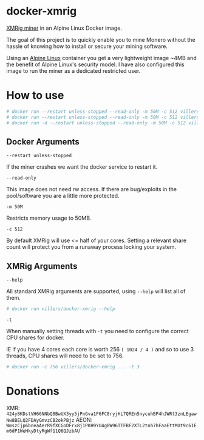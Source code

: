 # docker-xmrig
[XMRig miner](https://github.com/xmrig/xmrig) in an Alpine Linux Docker image.

The goal of this project is to quickly enable you to mine Monero without the hassle of knowing how to install or secure your mining software. 

Using an [Alpine Linux](https://www.alpinelinux.org/) container you get a very lightweight image ~4MB and the benefit of Alpine Linux's security model.
I have also configured this image to run the miner as a dedicated  restricted user.

# How to use
```bash
# docker run --restart unless-stopped --read-only -m 50M -c 512 villers/docker-xmrig -o POOL01 -u WALLET -p PASSWORD -k
# docker run --restart unless-stopped --read-only -m 50M -c 512 villers/docker-xmrig -o pool.supportxmr.com:80 -u 424y8KDstVH66NNbQ8BwUX3yy5jPnGva1F6FC8ryjHL7QREn5nycuhBP4hJWRt3znLEgawNw8BELQ2FDAyGmvzCB2okPBjz -p worker:email -k
# docker run -d --restart unless-stopped --read-only -m 50M -c 512 villers/docker-xmrig -a cryptonight-lite -o mine.aeon-pool.com:80 -u WmszCjp6bneaAerR9fXCGoDFrx8j1PKH9YU4g8W96TTFBF2XTL2tnh7hFaaEttMUt9c61Em6dP1WeHkyDtyRgWf11Q6QJzbAU -k
```
## Docker Arguments
`--restart unless-stopped`

If the miner crashes we want the docker service to restart it.

`--read-only`

This image does not need rw access.
If there are bug/exploits in the pool/software you are a little more protected.

`-m 50M`

Restricts memory usage to 50MB.

`-c 512`

By default XMRig will use <= half of your cores.
Setting a relevant share count will protect you from a runaway process locking your system.

## XMRig Arguments
`--help`

All standard XMRig arguments are supported, using `--help` will list all of them.
```bash
# docker run villers/docker-xmrig --help
```
`-t` 

When manually setting threads with `-t` you need to configure the correct CPU shares for docker.

IE if you have 4 cores each core is worth 256 `( 1024 / 4 )` and so to use 3 threads, CPU shares will need to be set to 756.
```bash
# docker run -c 756 villers/docker-xmrig ... -t 3
```

# Donations
XMR: `424y8KDstVH66NNbQ8BwUX3yy5jPnGva1F6FC8ryjHL7QREn5nycuhBP4hJWRt3znLEgawNw8BELQ2FDAyGmvzCB2okPBjz`
AEON: `WmszCjp6bneaAerR9fXCGoDFrx8j1PKH9YU4g8W96TTFBF2XTL2tnh7hFaaEttMUt9c61Em6dP1WeHkyDtyRgWf11Q6QJzbAU`
